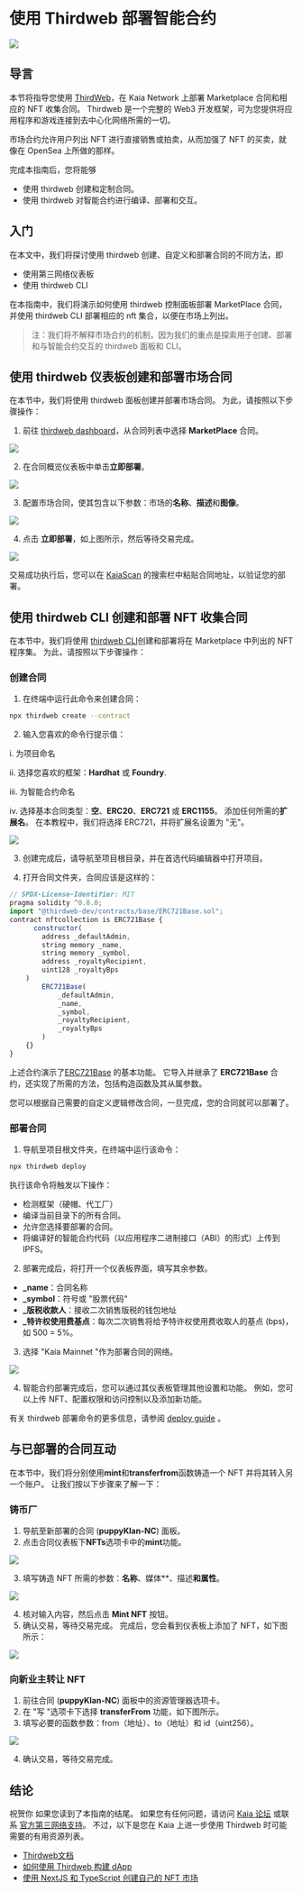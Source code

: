 # 使用 Thirdweb 部署智能合约

![](/img/banners/kaia-thirdweb.png)

## 导言<a id="introduction"></a>

本节将指导您使用 [ThirdWeb](https://portal.thirdweb.com/)，在 Kaia Network 上部署 Marketplace 合同和相应的 NFT 收集合同。 Thirdweb 是一个完整的 Web3 开发框架，可为您提供将应用程序和游戏连接到去中心化网络所需的一切。

市场合约允许用户列出 NFT 进行直接销售或拍卖，从而加强了 NFT 的买卖，就像在 OpenSea 上所做的那样。

完成本指南后，您将能够

- 使用 thirdweb 创建和定制合同。
- 使用 thirdweb 对智能合约进行编译、部署和交互。

## 入门<a id="getting-started"></a>

在本文中，我们将探讨使用 thirdweb 创建、自定义和部署合同的不同方法，即

- 使用第三网络仪表板
- 使用 thirdweb CLI

在本指南中，我们将演示如何使用 thirdweb 控制面板部署 MarketPlace 合同，并使用 thirdweb CLI 部署相应的 nft 集合，以便在市场上列出。

> 注：我们将不解释市场合约的机制，因为我们的重点是探索用于创建、部署和与智能合约交互的 thirdweb 面板和 CLI。

## 使用 thirdweb 仪表板创建和部署市场合同<a id="creating-and-deploying-thirdweb-dashboard"></a>

在本节中，我们将使用 thirdweb 面板创建并部署市场合同。 为此，请按照以下步骤操作：

1. 前往 [thirdweb dashboard](https://thirdweb.com/dashboard?ref=blog.thirdweb.com)，从合同列表中选择 **MarketPlace** 合同。

![](/img/build/get-started/marketplace-explore.png)

2. 在合同概览仪表板中单击**立即部署**。

![](/img/build/get-started/marketplace-deploy.png)

3. 配置市场合同，使其包含以下参数：市场的**名称**、**描述**和**图像**。

![](/img/build/get-started/marketplace-contract-details.png)

4. 点击 **立即部署**，如上图所示，然后等待交易完成。

![](/img/build/get-started/marketplace-deployed.png)

交易成功执行后，您可以在 [KaiaScan](https://kaiascan.io/) 的搜索栏中粘贴合同地址，以验证您的部署。

## 使用 thirdweb CLI 创建和部署 NFT 收集合同<a id="creating-deploying-using-thirdweb-cli"></a>

在本节中，我们将使用 [thirdweb CLI](https://portal.thirdweb.com/cli?ref=blog.thirdweb.com)创建和部署将在 Marketplace 中列出的 NFT 程序集。 为此，请按照以下步骤操作：

### 创建合同<a id="creating-the-contract"></a>

1. 在终端中运行此命令来创建合同：

```bash
npx thirdweb create --contract
```

2. 输入您喜欢的命令行提示值：

  i. 为项目命名

  ii. 选择您喜欢的框架：**Hardhat** 或 **Foundry**.

  iii. 为智能合约命名

  iv. 选择基本合同类型：**空**、**ERC20**、**ERC721** 或 **ERC1155**。 添加任何所需的**扩展名**。 在本教程中，我们将选择 ERC721，并将扩展名设置为 "无"。

![](/img/build/get-started/thirdweb-cli-info.png)

3. 创建完成后，请导航至项目根目录，并在首选代码编辑器中打开项目。

4. 打开合同文件夹，合同应该是这样的：

```js
// SPDX-License-Identifier: MIT
pragma solidity ^0.8.0;
import "@thirdweb-dev/contracts/base/ERC721Base.sol";
contract nftcollection is ERC721Base {
      constructor(
        address _defaultAdmin,
        string memory _name,
        string memory _symbol,
        address _royaltyRecipient,
        uint128 _royaltyBps
    )
        ERC721Base(
            _defaultAdmin,
            _name,
            _symbol,
            _royaltyRecipient,
            _royaltyBps
        )
    {}
}
```

上述合约演示了[ERC721Base](https://github.com/thirdweb-dev/contracts/blob/main/contracts/base/ERC721Base.sol) 的基本功能。 它导入并继承了 **ERC721Base** 合约，还实现了所需的方法，包括构造函数及其从属参数。

您可以根据自己需要的自定义逻辑修改合同，一旦完成，您的合同就可以部署了。

### 部署合同<a id="deploying-the-contracts"></a>

1. 导航至项目根文件夹，在终端中运行该命令：

```bash
npx thirdweb deploy
```

执行该命令将触发以下操作：

- 检测框架（硬帽、代工厂）
- 编译当前目录下的所有合同。
- 允许您选择要部署的合同。
- 将编译好的智能合约代码（以应用程序二进制接口（ABI）的形式）上传到 IPFS。

2. 部署完成后，将打开一个仪表板界面，填写其余参数。
  - **_name**：合同名称
  - **_symbol**：符号或 "股票代码"
  - **_版税收款人**：接收二次销售版税的钱包地址
  - **_特许权使用费基点**：每次二次销售将给予特许权使用费收取人的基点 (bps)，如 500 = 5%。

3. 选择 "Kaia Mainnet "作为部署合同的网络。

![](/img/build/get-started/nft-collection-deploy.png)

4. 智能合约部署完成后，您可以通过其仪表板管理其他设置和功能。 例如，您可以上传 NFT、配置权限和访问控制以及添加新功能。

有关 thirdweb 部署命令的更多信息，请参阅 [deploy guide](https://portal.thirdweb.com/deploy/getting-started) 。

## 与已部署的合同互动<a id="interacting-with-deployed-contracts"></a>

在本节中，我们将分别使用**mint**和**transferfrom**函数铸造一个 NFT 并将其转入另一个账户。 让我们按以下步骤来了解一下：

### 铸币厂<a id="minting-nft"></a>

1. 导航至新部署的合同 (**puppyKlan-NC**) 面板。
2. 点击合同仪表板下**NFTs**选项卡中的**mint**功能。

![](/img/build/get-started/puppy-mint-btn.png)

3. 填写铸造 NFT 所需的参数：**名称**、媒体\*\*、描述**和属性**。

![](/img/build/get-started/puppy-mint-details.png)

4. 核对输入内容，然后点击 **Mint NFT** 按钮。
5. 确认交易，等待交易完成。 完成后，您会看到仪表板上添加了 NFT，如下图所示：

![](/img/build/get-started/puppy-minted.png)

### 向新业主转让 NFT<a id="transferring-nft-to-new-owner"></a>

1. 前往合同 (**puppyKlan-NC**) 面板中的资源管理器选项卡。
2. 在 "写 "选项卡下选择 **transferFrom** 功能，如下图所示。
3. 填写必要的函数参数：from（地址）、to（地址）和 id（uint256）。

![](/img/build/get-started/puppy-transferfrom.png)

4. 确认交易，等待交易完成。

## 结论<a id="conclusion"></a>

祝贺你 如果您读到了本指南的结尾。 如果您有任何问题，请访问 [Kaia 论坛](https://devforum.kaia.io/) 或联系 [官方第三网络支持](https://support.thirdweb.com/)。 不过，以下是您在 Kaia 上进一步使用 Thirdweb 时可能需要的有用资源列表。

- [Thirdweb文档](https://portal.thirdweb.com/)
- [如何使用 Thirdweb 构建 dApp](https://blog.thirdweb.com/guides/how-to-build-a-dapp/)
- [使用 NextJS 和 TypeScript 创建自己的 NFT 市场](https://blog.thirdweb.com/guides/nft-marketplace-with-typescript-next/)


